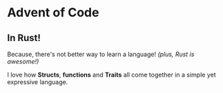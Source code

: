 # Advent of Code
## In Rust! 

Because, there's not better way to learn a language! _(plus, Rust is awesome!)_

I love how **Structs**, **functions** and **Traits** all come together in a simple yet expressive language.
